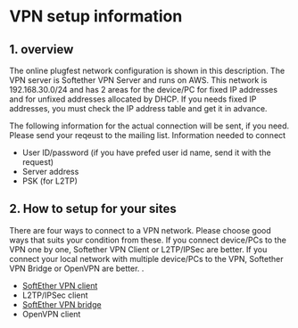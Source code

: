 # VPN setup information

## 1. overview

The online plugfest network configuration is shown in this description. The VPN server is Softether VPN Server and runs on AWS.
This network is 192.168.30.0/24 and has 2 areas for the device/PC for fixed IP addresses and for unfixed addresses allocated by DHCP.
If you needs fixed IP addresses, you must check the IP address table and get it in advance.

The following information for the actual connection will be sent, if you need. Please send your reqeust to the mailing list.
Information needed to connect
- User ID/password (if you have prefed user id name, send it with the request)
- Server address
- PSK (for L2TP)

## 2. How to setup for your sites

There are four ways to connect to a VPN network. Please choose good ways that suits your condition from these.
If you connect device/PCs to the VPN one by one, Softether VPN Client or L2TP/IPSec are better. 
If you connect your local network with multiple device/PCs to the VPN, Softether VPN Bridge or OpenVPN are better.
.
- [SoftEther VPN client]( https://github.com/mryuichi/docs/blob/master/vpn_softetherclient.md )
- L2TP/IPSec client
- [SoftEther VPN bridge]( https://github.com/mryuichi/docs/blob/master/vpn_softetherbridge.md )
- OpenVPN client

